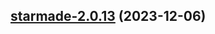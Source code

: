 

## [starmade-2.0.13](https://github.com/truecharts/charts/compare/starmade-2.0.12...starmade-2.0.13) (2023-12-06)

